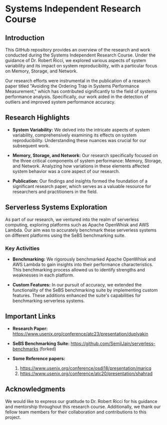 # Systems Independent Research Course

## Introduction

This GitHub repository provides an overview of the research and work conducted during the Systems Independent Research Course. Under the guidance of Dr. Robert Ricci, we explored various aspects of system variability and its impact on system reproducibility, with a particular focus on Memory, Storage, and Network.

Our research efforts were instrumental in the publication of a research paper titled "Avoiding the Ordering Trap in Systems Performance Measurement," which has contributed significantly to the field of systems performance analysis. Specifically, our work aided in the detection of outliers and improved system performance accuracy.

## Research Highlights

- **System Variability:** We delved into the intricate aspects of system variability, comprehensively examining its effects on system reproducibility. Understanding these nuances was crucial for our subsequent work.

- **Memory, Storage, and Network:** Our research specifically focused on the three critical components of system performance: Memory, Storage, and Network. Analyzing how variations in these elements affected system behavior was a core aspect of our research.

- **Publication:** Our findings and insights formed the foundation of a significant research paper, which serves as a valuable resource for researchers and practitioners in the field.

## Serverless Systems Exploration

As part of our research, we ventured into the realm of serverless computing, exploring platforms such as Apache OpenWhisk and AWS Lambda. Our aim was to accurately benchmark these serverless systems on different platforms using the SeBS benchmarking suite.

### Key Activities

- **Benchmarking:** We rigorously benchmarked Apache OpenWhisk and AWS Lambda to gain insights into their performance characteristics. This benchmarking process allowed us to identify strengths and weaknesses in each platform.

- **Custom Features:** In our pursuit of accuracy, we extended the functionality of the SeBS benchmarking suite by implementing custom features. These additions enhanced the suite's capabilities for benchmarking serverless systems.

## Important Links

- **Research Paper:** https://www.usenix.org/conference/atc23/presentation/duplyakin

- **SeBS Benchmarking Suite:** https://github.com/SemilJain/serverless-benchmarks (forked)

- **Some Reference papers:**
  1) https://www.usenix.org/conference/osdi18/presentation/maricq
  2) https://www.usenix.org/conference/atc20/presentation/shahrad

## Acknowledgments

We would like to express our gratitude to Dr. Robert Ricci for his guidance and mentorship throughout this research course. Additionally, we thank our fellow team members for their collaboration and contributions to this project.
